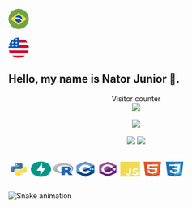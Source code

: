 <!--
**natorjunior/natorjunior** is a ✨ _special_ ✨ repository because its `README.md` (this file) appears on your GitHub profile.

Here are some ideas to get you started:

- 🔭 I’m currently working on ...
- 🌱 I’m currently learning ...
- 👯 I’m looking to collaborate on ...
- 🤔 I’m looking for help with ...
- 💬 Ask me about ...
- 📫 How to reach me: ...
- 😄 Pronouns: ...
- ⚡ Fun fact: ...
-->

  <div style="display: inline_block"><br>
     <a href='https://github.com/natorjunior/natorjunior/blob/main/README_PT_BR.MD'> <img align="center" alt="Nator-Python" height="40" width="40" src="https://raw.githubusercontent.com/natorjunior/natorjunior/main/brazil.png"></a> <br><br>
      <a href='https://github.com/natorjunior'> <img align="center" alt="Nator-Python" height="40" width="40" src="https://raw.githubusercontent.com/natorjunior/natorjunior/main/united-states.png"></a>
 </div>
 
## Hello, my name is Nator Junior 👋. 
<p align="center"> 
 Visitor counter <br>
  <img src="https://profile-counter.glitch.me/natorjunior/count.svg" />
</p>


<div align="center">
 
 ![](http://github-profile-summary-cards.vercel.app/api/cards/profile-details?username=natorjunior&theme=gruvbox)
 
 ![](http://github-profile-summary-cards.vercel.app/api/cards/repos-per-language?username=natorjunior&theme=gruvbox)
![](http://github-profile-summary-cards.vercel.app/api/cards/stats?username=natorjunior&theme=gruvbox)

</div>

  
  
  <div style="display: inline_block"><br>
      <img align="center" alt="Nator-Python" height="30" width="40" src="https://raw.githubusercontent.com/devicons/devicon/master/icons/python/python-original.svg">
      <img align="center" alt="Nator-fastapi" height="30" width="40" src="https://raw.githubusercontent.com/devicons/devicon/master/icons/fastapi/fastapi-original.svg">
      <img align="center" alt="Nator-fastapi" height="30" width="40" src="https://raw.githubusercontent.com/devicons/devicon/master/icons/r/r-original.svg">
      <img align="center" alt="Nator-C++" height="30" width="40" src="https://raw.githubusercontent.com/devicons/devicon/master/icons/cplusplus/cplusplus-original.svg">
 
  <img align="center" alt="Nator-Csharp" height="30" width="40" src="https://raw.githubusercontent.com/devicons/devicon/master/icons/csharp/csharp-original.svg">
  <img align="center" alt="Nator-Js" height="30" width="40" src="https://raw.githubusercontent.com/devicons/devicon/master/icons/javascript/javascript-plain.svg">
  <img align="center" alt="Nator-HTML" height="30" width="40" src="https://raw.githubusercontent.com/devicons/devicon/master/icons/html5/html5-original.svg">
  <img align="center" alt="Nator-CSS" height="30" width="40" src="https://raw.githubusercontent.com/devicons/devicon/master/icons/css3/css3-original.svg">

</div>
  
  ##
 
<div> 
 
  ![Snake animation](https://github.com/natorjunior/natorjunior/blob/output/github-contribution-grid-snake.svg)
 
</div>
